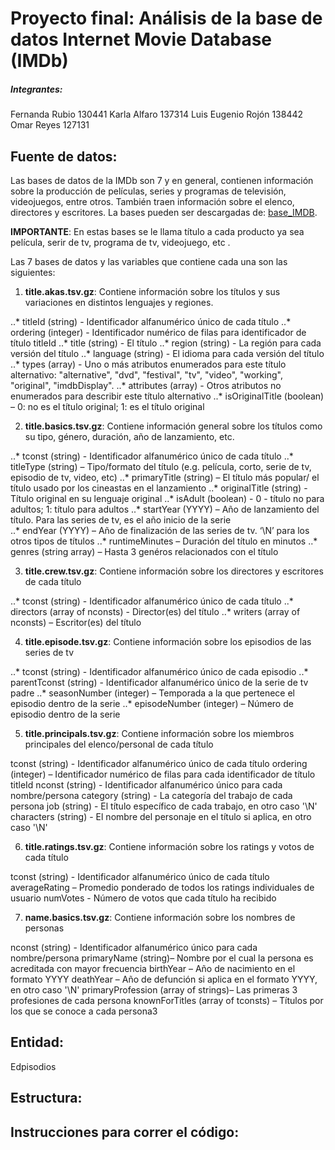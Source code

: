 # Proyecto final: Análisis de la base de datos Internet Movie Database (IMDb)

##### Integrantes:

Fernanda Rubio  130441
Karla Alfaro  137314
Luis Eugenio Rojón  138442 
Omar Reyes  127131

## Fuente de datos:

Las bases de datos de la IMDb son 7 y en general, contienen información sobre la producción de películas, series y programas de televisión, videojuegos, entre otros. También traen información sobre el elenco, directores y escritores. La bases pueden ser descargadas de: [base_IMDB](https://datasets.imdbws.com).  

**IMPORTANTE**: En estas bases se le llama título a cada producto ya sea película, serir de tv, programa de tv, videojuego, etc .

Las 7 bases de datos y las variables que contiene cada una son las siguientes: 

1. **title.akas.tsv.gz**: Contiene información sobre los títulos y sus variaciones en distintos lenguajes y regiones. 

..* titleId (string) - Identificador alfanumérico único de cada título
..* ordering (integer) - Identificador numérico de filas para identificador de título titleId
..* title (string) - El título
..* region (string) - La región para cada versión del título
..* language (string) - El idioma para cada versión del título
..* types (array) - Uno o más atributos enumerados para este título alternativo: "alternative", "dvd", "festival", "tv", "video", "working", "original", "imdbDisplay".
..* attributes (array) - Otros atributos no enumerados para describir este título alternativo
..* isOriginalTitle (boolean) – 0: no es el título original; 1: es el título original

2. **title.basics.tsv.gz**: Contiene información general sobre los títulos como su tipo, género, duración, año de lanzamiento, etc. 

..* tconst (string) - Identificador alfanumérico único de cada título
..* titleType (string) – Tipo/formato del título (e.g. película, corto, serie de tv, episodio de tv, video, etc)
..* primaryTitle (string) – El título más popular/ el título usado por los cineastas en el lanzamiento 
..* originalTitle (string) - Título original en su lenguaje original
..* isAdult (boolean) - 0 - título no para adultos; 1: título para adultos
..* startYear (YYYY) – Año de lanzamiento del título. Para las series de tv, es el año inicio de la serie  
..* endYear (YYYY) – Año de finalización de las series de tv. ‘\N’ para los otros tipos de títulos
..* runtimeMinutes – Duración del título en minutos
..* genres (string array) – Hasta 3 genéros relacionados con el título

3. **title.crew.tsv.gz**: Contiene información sobre los directores y escritores de cada título

..* tconst (string) - Identificador alfanumérico único de cada título
..* directors (array of nconsts) - Director(es) del título
..* writers (array of nconsts) – Escritor(es) del título

4. **title.episode.tsv.gz**: Contiene información sobre los episodios de las series de tv

..* tconst (string) - Identificador alfanumérico único de cada episodio
..* parentTconst (string) - Identificador alfanumérico único de la serie de tv padre
..* seasonNumber (integer) – Temporada a la que pertenece el episodio dentro de la serie
..* episodeNumber (integer) – Número de episodio dentro de la serie

5. **title.principals.tsv.gz**: Contiene información sobre los miembros principales del elenco/personal de cada título

tconst (string) - Identificador alfanumérico único de cada título
ordering (integer) – Identificador numérico de filas para cada identificador de título titleId
nconst (string) - Identificador alfanumérico único para cada nombre/persona
category (string) - La categoría del trabajo de cada persona
job (string) - El título específico de cada trabajo, en otro caso '\N'
characters (string) - El nombre del personaje en el título si aplica, en otro caso '\N'

6. **title.ratings.tsv.gz**: Contiene información sobre los ratings y votos de cada título

tconst (string) - Identificador alfanumérico único de cada título
averageRating – Promedio ponderado de todos los ratings individuales de usuario
numVotes - Número de votos que cada título ha recibido

7. **name.basics.tsv.gz**: Contiene información sobre los nombres de personas

nconst (string) - Identificador alfanumérico único para cada nombre/persona
primaryName (string)– Nombre por el cual la persona es acreditada con mayor frecuencia
birthYear – Año de nacimiento en el formato YYYY
deathYear – Año de defunción si aplica en el formato YYYY, en otro caso '\N'
primaryProfession (array of strings)– Las primeras 3 profesiones de cada persona 
knownForTitles (array of tconsts) – Títulos por los que se conoce a cada persona3


## Entidad: 

Edpisodios 

## Estructura:

## Instrucciones para correr el código:


